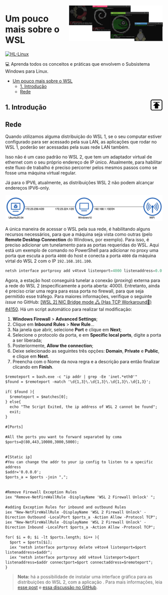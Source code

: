 <!-- LOGO DIREITO -->
<a href="#um-pouco-mais-sobre-o-wsl"><img width="300px" src="../../Images/wsl.png" align="right" /></a>

# Um pouco mais sobre o WSL

<p align="left">
  <a href="https://github.com/JonathanTSilva/HL-Windows">
    <img src="https://img.shields.io/static/v1?label=HomeLab&message=Windows&color=blue&logo=windows&logoColor=white&labelColor=grey&style=flat" alt="HL-Linux">
  </a>
</p>

💻 Aprenda todos os conceitos e práticas que envolvem o Subsistema Windows para Linux.

<!-- SUMÁRIO -->
- [Um pouco mais sobre o WSL](#um-pouco-mais-sobre-o-wsl)
  - [1. Introdução](#1-introdução)
  - [Rede](#rede)

<!-- VOLTAR AO ÍNICIO -->
<a href="#"><img width="40px" src="https://github.com/JonathanTSilva/JonathanTSilva/blob/main/Images/back-to-top.png" align="right" /></a>

## 1. Introdução

## Rede

Quando utilizamos alguma distribuição do WSL 1, se o seu computar estiver configurado para ser acessado pela sua LAN, as aplicações que rodar no WSL 1, poderão ser acessadas pela suas rede LAN também.

Isso não é um caso padrão no WSL 2, que tem um adaptador virtual de ethernet com o seu próprio endereço de IP único. Atualmente, para habilitar este fluxo de trabalho é preciso percorrer pelos mesmos passos como se fosse uma máquina virtual regular.

Já para o IPV6, atualmente, as distribuições WSL 2 não podem alcançar endereços IPV6-only.

![wslNet01][wslNet01]

A única maneira de acessar o WSL pela sua rede, é habilitando alguns recursos necessários, para que a máquina seja vista como outras (pelo **Remote Desktop Connection** do Windows, por exemplo). Para isso, é preciso adicionar um tunelamento para as portas requeridas do WSL. Aqui está um exemplo de comando no PowerShell para adicionar no proxy uma porta que escuta a porta `4000` do host e conecta a porta `4000` da máquina virtal do WSL 2 com o IP `192.168.101.100`.

```powershell
netsh interface portproxy add v4tov4 listenport=4000 listenaddress=0.0.0.0 connectport=4000 connectaddress=192.168.101.100
```

Agora, a estação host conseguirá tunelar a conexão (*proxing*) externa para a rede do WSL 2 (especificamente a porta aberta: 4000). Entretanto, ainda é preciso criar uma regra para essa porta no firewall, para que seja permitido esse tráfego. Para maiores informações, verifique o seguinte *issue* no GitHub: [[WSL 2] NIC Bridge mode 🖧 (Has TCP Workaround🔨) #4150][3]. Há um script automático para realizar tal modificação:

1. **Windows Firewall** > **Advanced Settings**;
2. Clique em **Inbound Rules** > **New Rule**...
3. Na janela que abrir, selecione **Port** e clique em **Next**;
4. Selecione o protocolo da porta, e em **Specific local ports**, digite a porta a ser liberada;
5. Posteriormente, **Allow the connection**;
6. Deixe selecionado as seguintes três opções: **Domain**, **Private** e **Public**, e clique em **Next**.
7. Preencha com o Nome da nova regra e a descrição para então finalizar clicando em **Finish**.

```shell
$remoteport = bash.exe -c "ip addr | grep -Ee 'inet.*eth0'"
$found = $remoteport -match '\d{1,3}\.\d{1,3}\.\d{1,3}\.\d{1,3}';

if( $found ){
  $remoteport = $matches[0];
} else{
  echo "The Script Exited, the ip address of WSL 2 cannot be found";
  exit;
}

#[Ports]

#All the ports you want to forward separated by coma
$ports=@(80,443,10000,3000,5000);


#[Static ip]
#You can change the addr to your ip config to listen to a specific address
$addr='0.0.0.0';
$ports_a = $ports -join ",";


#Remove Firewall Exception Rules
iex "Remove-NetFireWallRule -DisplayName 'WSL 2 Firewall Unlock' ";

#adding Exception Rules for inbound and outbound Rules
iex "New-NetFireWallRule -DisplayName 'WSL 2 Firewall Unlock' -Direction Outbound -LocalPort $ports_a -Action Allow -Protocol TCP";
iex "New-NetFireWallRule -DisplayName 'WSL 2 Firewall Unlock' -Direction Inbound -LocalPort $ports_a -Action Allow -Protocol TCP";

for( $i = 0; $i -lt $ports.length; $i++ ){
  $port = $ports[$i];
  iex "netsh interface portproxy delete v4tov4 listenport=$port listenaddress=$addr";
  iex "netsh interface portproxy add v4tov4 listenport=$port listenaddress=$addr connectport=$port connectaddress=$remoteport";
}
```

>**Nota:** há a possibilidade de instalar uma interface gráfica para as distribuições do WSL 2, com a aplicação . Para mais informações, leia [esse post][1] e [essa discussão no GitHub][2].

<!-- MARKDOWN LINKS -->
<!-- SITES -->
[1]: https://medium.com/@japheth.yates/the-complete-wsl2-gui-setup-2582828f4577
[2]: https://github.com/microsoft/WSL/issues/4619
[3]: https://github.com/microsoft/WSL/issues/4150

<!-- IMAGES -->
[wslNet01]: ../../Images/wsl-net01.png
